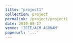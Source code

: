 ```yaml
---
title: "project1"
collection: project
permalink: /project/project1
date: 2019-08-27
venue: 'IEEE/ACM ASONAM'
paperurl: '...'
---
```

